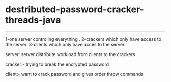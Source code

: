 # destributed-password-cracker-threads-java
---------------------------------------------
1-one server controling everything .
2-crackers which only have access to the server.
3-clients which only have acces to the server.


server:
server distribute workload from clients to the crackers


cracker:- 
trying to break the encrypted password 


client:-
want to crack password and gives order throw commands




